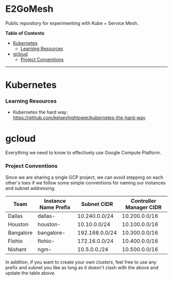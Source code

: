 # E2GoMesh
Public repository for experimenting with Kube + Service Mesh.

**Table of Contents**
- [Kubernetes](#Kubernetes)
   - [Learning Resources](#learning-resources)
- [gcloud](#gcloud)
   - [Project Conventions](#project-conventions)
***

# Kubernetes

### Learning Resources
 * Kubernetes the hard way: https://github.com/kelseyhightower/kubernetes-the-hard-way

# gcloud 
Everything we need to know to effectively use Google Compute Platform.

### Project Conventions
Since we are sharing a single GCP project, we can avoid stepping on each other's toes if we follow some simple conventions for naming our instances and subnet addressing. 

| Team      | Instance Name Prefix | Subnet CIDR    | Controller Manager CIDR |
|-----------|----------------------|----------------|-------------------------|
| Dallas    | dallas-              | 10.240.0.0/24  | 10.200.0.0/16           |
| Houston   | houston-             | 10.10.0.0/24   | 10.100.0.0/16           |
| Bangalore | bangalore-           | 192.168.0.0/24 | 10.300.0.0/16           |
| Flohio    | flohio-              | 172.16.0.0/24  | 10.400.0.0/16           |
| Nishant   | ngm-                 | 10.5.0.0./24   | 10.500.0.0/16           |

In addition, if you want to create your own clusters, feel free to use any prefix and subnet you like as long as it doesn't clash with the above and update the table above.



